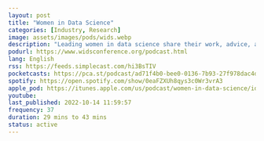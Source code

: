 ```yaml
---
layout: post
title: "Women in Data Science"
categories: [Industry, Research]
image: assets/images/pods/wids.webp
description: "Leading women in data science share their work, advice, and lessons learned along the way with Professor Margot Gerritsen from Stanford University. Hear about how data science is being applied and having impact across a wide range of domains, from healthcare to finance to cosmology to human rights and more."
podurl: https://www.widsconference.org/podcast.html
lang: English
rss: https://feeds.simplecast.com/hi3BsTIV
pocketcasts: https://pca.st/podcast/ad71f4b0-bee0-0136-7b93-27f978dac4db
spotify: https://open.spotify.com/show/0eaFZXUh8qys3c0Wr3vrA3
apple_pod: https://itunes.apple.com/us/podcast/women-in-data-science/id1440076586
youtube:
last_published: 2022-10-14 11:59:57
frequency: 37
duration: 29 mins to 43 mins
status: active
---
```

